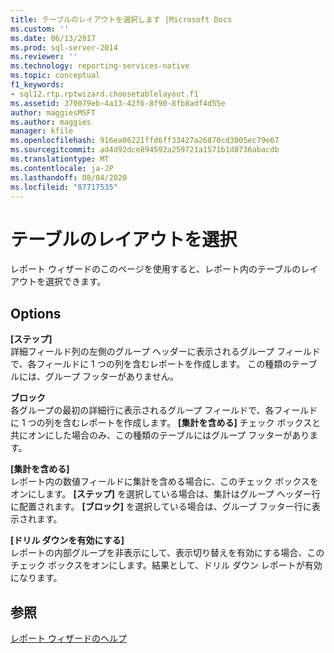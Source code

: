 ```yaml
---
title: テーブルのレイアウトを選択します |Microsoft Docs
ms.custom: ''
ms.date: 06/13/2017
ms.prod: sql-server-2014
ms.reviewer: ''
ms.technology: reporting-services-native
ms.topic: conceptual
f1_keywords:
- sql12.rtp.rptwizard.choosetablelayout.f1
ms.assetid: 370079eb-4a13-42f6-8f90-8fb8adf4d55e
author: maggiesMSFT
ms.author: maggies
manager: kfile
ms.openlocfilehash: 916ea06221ffd6ff33427a26870cd3005ec79e67
ms.sourcegitcommit: ad4d92dce894592a259721a1571b1d8736abacdb
ms.translationtype: MT
ms.contentlocale: ja-JP
ms.lasthandoff: 08/04/2020
ms.locfileid: "87717535"
---
```

# <a name="choose-the-table-layout"></a>テーブルのレイアウトを選択
  レポート ウィザードのこのページを使用すると、レポート内のテーブルのレイアウトを選択できます。  
  
## <a name="options"></a>Options  
 **[ステップ]**  
 詳細フィールド列の左側のグループ ヘッダーに表示されるグループ フィールドで、各フィールドに 1 つの列を含むレポートを作成します。 この種類のテーブルには、グループ フッターがありません。  
  
 **ブロック**  
 各グループの最初の詳細行に表示されるグループ フィールドで、各フィールドに 1 つの列を含むレポートを作成します。 **[集計を含める]** チェック ボックスと共にオンにした場合のみ、この種類のテーブルにはグループ フッターがあります。  
  
 **[集計を含める]**  
 レポート内の数値フィールドに集計を含める場合に、このチェック ボックスをオンにします。 **[ステップ]** を選択している場合は、集計はグループ ヘッダー行に配置されます。 **[ブロック]** を選択している場合は、グループ フッター行に表示されます。  
  
 **[ドリル ダウンを有効にする]**  
 レポートの内部グループを非表示にして、表示切り替えを有効にする場合、このチェック ボックスをオンにします。結果として、ドリル ダウン レポートが有効になります。  
  
## <a name="see-also"></a>参照  
 [レポート ウィザードのヘルプ](../../2014/reporting-services/report-wizard-help.md)  
  
  

